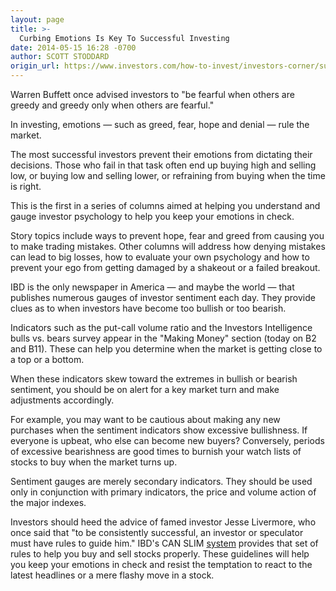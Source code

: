 ```yaml
---
layout: page
title: >-
  Curbing Emotions Is Key To Successful Investing
date: 2014-05-15 16:28 -0700
author: SCOTT STODDARD
origin_url: https://www.investors.com/how-to-invest/investors-corner/successful-investors-keep-emotions-in-check/
---
```


Warren Buffett once advised investors to "be fearful when others are greedy and greedy only when others are fearful."

In investing, emotions — such as greed, fear, hope and denial — rule the market.

The most successful investors prevent their emotions from dictating their decisions. Those who fail in that task often end up buying high and selling low, or buying low and selling lower, or refraining from buying when the time is right.

This is the first in a series of columns aimed at helping you understand and gauge investor psychology to help you keep your emotions in check.

Story topics include ways to prevent hope, fear and greed from causing you to make trading mistakes. Other columns will address how denying mistakes can lead to big losses, how to evaluate your own psychology and how to prevent your ego from getting damaged by a shakeout or a failed breakout.

IBD is the only newspaper in America — and maybe the world — that publishes numerous gauges of investor sentiment each day. They provide clues as to when investors have become too bullish or too bearish.

Indicators such as the put-call volume ratio and the Investors Intelligence bulls vs. bears survey appear in the "Making Money" section (today on B2 and B11). These can help you determine when the market is getting close to a top or a bottom.

When these indicators skew toward the extremes in bullish or bearish sentiment, you should be on alert for a key market turn and make adjustments accordingly.

For example, you may want to be cautious about making any new purchases when the sentiment indicators show excessive bullishness. If everyone is upbeat, who else can become new buyers? Conversely, periods of excessive bearishness are good times to burnish your watch lists of stocks to buy when the market turns up.

Sentiment gauges are merely secondary indicators. They should be used only in conjunction with primary indicators, the price and volume action of the major indexes.

Investors should heed the advice of famed investor Jesse Livermore, who once said that "to be consistently successful, an investor or speculator must have rules to guide him." IBD's CAN SLIM [system](http://education.investors.com/) provides that set of rules to help you buy and sell stocks properly. These guidelines will help you keep your emotions in check and resist the temptation to react to the latest headlines or a mere flashy move in a stock.
